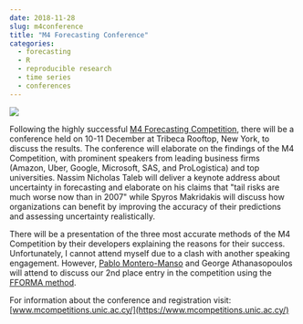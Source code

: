 ```yaml
---
date: 2018-11-28
slug: m4conference
title: "M4 Forecasting Conference"
categories:
  - forecasting
  - R
  - reproducible research
  - time series
  - conferences
---
```


[![](/img/m4.png)](https://www.mcompetitions.ac.cy)

Following the highly successful [M4 Forecasting Competition](https://www.m4.unic.ac.cy/), there will be a conference held on 10-11 December at Tribeca Rooftop, New York, to discuss the results. The conference will elaborate on the findings of the M4 Competition, with prominent speakers from leading business firms (Amazon, Uber, Google, Microsoft, SAS, and ProLogistica) and top universities. Nassim Nicholas Taleb will deliver a keynote address about uncertainty in forecasting and elaborate on his claims that "tail risks are much worse now than in 2007" while Spyros Makridakis will discuss how organizations can benefit by improving the accuracy of their
predictions and assessing uncertainty realistically.

There will be a presentation of the three most accurate methods of the M4 Competition by their developers explaining the reasons for their success. Unfortunately, I cannot attend myself due to a clash with another speaking engagement. However, [Pablo Montero-Manso](https://www.mcompetitions.unic.ac.cy/speakers-2018/) and George Athanasopoulos will attend to discuss our 2nd place entry in the competition using the [FFORMA method](/publications/fforma/).

For information about the conference and registration visit:
[www.mcompetitions.unic.ac.cy/](https://www.mcompetitions.unic.ac.cy/)


